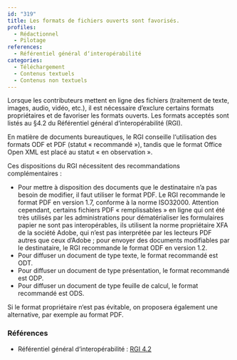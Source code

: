 ```yaml
---
id: "319"
title: Les formats de fichiers ouverts sont favorisés.
profiles:
  - Rédactionnel
  - Pilotage
references:
  - Référentiel général d‘interopérabilité
categories:
  - Téléchargement
  - Contenus textuels
  - Contenus non textuels
---
```


Lorsque les contributeurs mettent en ligne des fichiers (traitement de texte, images, audio, vidéo, etc.), il est nécessaire d’exclure certains formats propriétaires et de favoriser les formats ouverts. Les formats acceptés sont listés au §4.2 du Référentiel général d‘interopérabilité (RGI).

En matière de documents bureautiques, le RGI conseille l‘utilisation des formats ODF et PDF (statut « recommandé »), tandis que le format Office Open XML est placé au statut « en observation ».

Ces dispositions du RGI nécessitent des recommandations complémentaires :

* Pour mettre à disposition des documents que le destinataire n’a pas besoin de modifier, il faut utiliser le format PDF. Le RGI recommande le format PDF en version 1.7, conforme à la norme ISO32000. Attention cependant, certains fichiers PDF « remplissables » en ligne qui ont été très utilisés par les administrations pour dématérialiser les formulaires papier ne sont pas interopérables, ils utilisent la norme propriétaire XFA de la société Adobe, qui n’est pas interprétée par les lecteurs PDF autres que ceux d’Adobe ; pour envoyer des documents modifiables par le destinataire, le RGI recommande le format ODF en version 1.2.
* Pour diffuser un document de type texte, le format recommandé est ODT.
* Pour diffuser un document de type présentation, le format recommandé est ODP.
* Pour diffuser un document de type feuille de calcul, le format recommandé est ODS.

Si le format propriétaire n‘est pas évitable, on proposera également une alternative, par exemple au format PDF.

### Références

* Référentiel général d‘interopérabilité : [RGI 4.2](https://references.modernisation.gouv.fr/interoperabilite)
